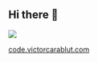 ## Hi there 👋

![](https://github-readme-stats.vercel.app/api/top-langs/?username=victorcarablut&theme=dark&hide_border=false&include_all_commits=false&count_private=false&layout=compact)

[code.victorcarablut.com](https://code.victorcarablut.com)
